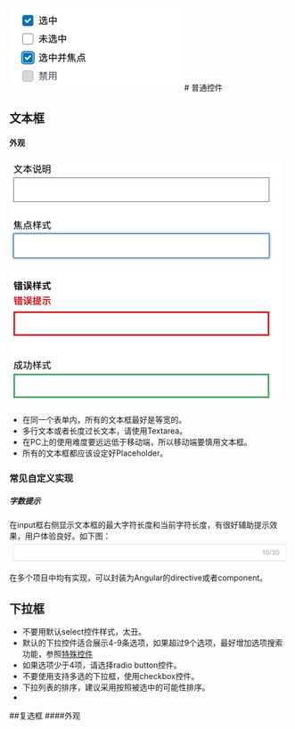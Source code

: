 ![](/assets/checkbox.jpg)# 普通控件

## 文本框

#### 外观

![](input-text.jpg)

* 在同一个表单内，所有的文本框最好是等宽的。
* 多行文本或者长度过长文本，请使用Textarea。
* 在PC上的使用难度要远远低于移动端，所以移动端要慎用文本框。
* 所有的文本框都应该设定好Placeholder。

### 常见自定义实现

##### 字数提示

在input框右侧显示文本框的最大字符长度和当前字符长度，有很好辅助提示效果，用户体验良好。如下图：
![](/assets/input-text-charater-counter.jpg)

在多个项目中均有实现，可以封装为Angular的directive或者component。

## 下拉框

* 不要用默认select控件样式，太丑。
* 默认的下拉控件适合展示4-9条选项，如果超过9个选项，最好增加选项搜索功能，参照[特殊控件](/form/advanced_form_control.md)
* 如果选项少于4项，请选择radio button控件。
* 不要使用支持多选的下拉框，使用checkbox控件。
* 下拉列表的排序，建议采用按照被选中的可能性排序。
* 

##复选框
####外观


